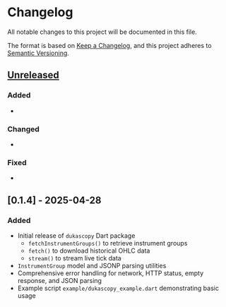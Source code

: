 # Changelog

All notable changes to this project will be documented in this file.

The format is based on [Keep a Changelog](https://keepachangelog.com/en/1.0.0/), and this project adheres to [Semantic Versioning](https://semver.org/spec/v2.0.0.html).

## [Unreleased]

### Added
- 

### Changed
- 

### Fixed
- 

## [0.1.4] - 2025-04-28

### Added
- Initial release of `dukascopy` Dart package  
  - `fetchInstrumentGroups()` to retrieve instrument groups  
  - `fetch()` to download historical OHLC data  
  - `stream()` to stream live tick data  
- `InstrumentGroup` model and JSONP parsing utilities  
- Comprehensive error handling for network, HTTP status, empty response, and JSON parsing  
- Example script `example/dukascopy_example.dart` demonstrating basic usage

[Unreleased]: https://pub.dev/packages/dukascopy/versions
[0.1.3]: https://pub.dev/packages/dukascopy/versions/0.1.3
